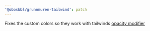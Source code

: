 ```yaml
---
'@obosbbl/grunnmuren-tailwind': patch
---
```


Fixes the custom colors so they work with tailwinds [opacity modifier](https://tailwindcss.com/docs/text-color#changing-the-opacity)
